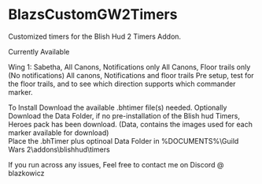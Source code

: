 # BlazsCustomGW2Timers
Customized timers for the Blish Hud 2 Timers Addon. 

Currently Available

Wing 1: 
Sabetha, 
  All Canons, Notifications only
  All Canons, Floor trails only (No notifications) 
  All canons, Notifications and floor trails
  Pre setup, test for the floor trails, and to see which direction supports which commander marker. 

To Install
Download the available .bhtimer file(s) needed. 
Optionally Download the Data Folder, if no pre-installation of the Blish hud Timers, Heroes pack has been download. (Data, contains the images used for each marker available for download)  
Place the .bhTimer plus optinoal Data Folder in  %DOCUMENTS%\Guild Wars 2\addons\blishhud\timers

If you run across any issues, Feel free to contact me on Discord @ blazkowicz

